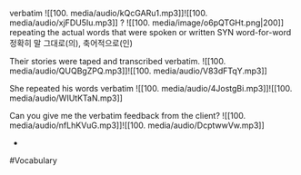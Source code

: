 verbatim  ![[100. media/audio/kQcGARu1.mp3]]![[100. media/audio/xjFDU5Iu.mp3]]
?
![[100. media/image/o6pQTGHt.png|200]]
repeating the actual words that were spoken or written SYN word-for-word
정확히 말 그대로(의), 축어적으로(인)

Their stories were taped and transcribed verbatim.
![[100. media/audio/QUQBgZPQ.mp3]]![[100. media/audio/V83dFTqY.mp3]]

She repeated his words verbatim
![[100. media/audio/4JostgBi.mp3]]![[100. media/audio/WIUtKTaN.mp3]]

Can you give me the verbatim feedback from the client?
![[100. media/audio/nfLhKVuG.mp3]]![[100. media/audio/DcptwwVw.mp3]]
<!--SR:!2025-11-11,10,270-->
-

#Vocabulary
